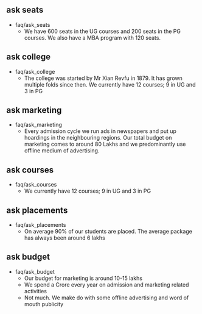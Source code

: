 ## ask seats
* faq/ask_seats
  - We have 600 seats in the UG courses and 200 seats in the PG courses. We also have a MBA program with 120 seats.

## ask college
* faq/ask_college
  - The college was started by Mr Xian Revfu in 1879. It has grown multiple folds since then. We currently have 12 courses; 9 in UG and 3 in PG

## ask marketing
* faq/ask_marketing
  - Every admission cycle we run ads in newspapers and put up hoardings in the neighbouring regions. Our total budget on marketing comes to around 80 Lakhs and we predominantly use offline medium of advertising.

## ask courses
* faq/ask_courses
  - We currently have 12 courses; 9 in UG and 3 in PG

## ask placements
* faq/ask_placements
  - On average 90% of our students are placed. The average package has always been around 6 lakhs

## ask budget
* faq/ask_budget
  - Our budget for marketing is around 10-15 lakhs
  - We spend a Crore every year on admission and marketing related activities
  - Not much. We make do with some offline advertising and word of mouth publicity
